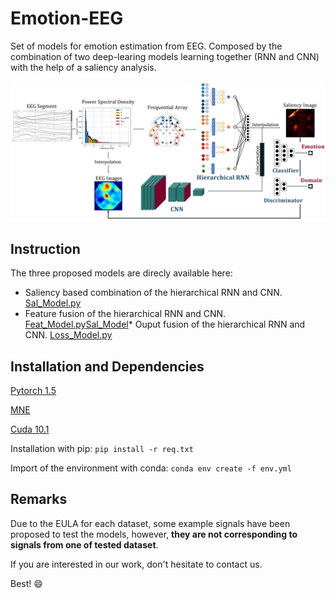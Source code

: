 # Emotion-EEG

Set of models for emotion estimation from EEG. Composed by the combination of two deep-learing models learning together (RNN and CNN) with the help of a saliency analysis. 

![alt text](Model.png "EEMotion - DL model estimating emotion from multi-approach")

## Instruction

The three proposed models are direcly available here:

* Saliency based combination of the hierarchical RNN and CNN. [Sal_Model.py](Sal_Model.py)
* Feature fusion of the hierarchical RNN and CNN. [Feat_Model.py](Feat_Model.py
)[Sal_Model](Sal_Model.py)* Ouput fusion of the hierarchical RNN and CNN. [Loss_Model.py](Loss_Model.py)

## Installation and Dependencies

[Pytorch 1.5](https://pytorch.org/get-started/locally)

[MNE](https://mne.tools/stable/install/mne_python.html#install-python-and-mne-python)

[Cuda 10.1](https://developer.nvidia.com/cuda-toolkit)

Installation with pip: `pip install -r req.txt`

Import of the environment with conda: `conda env create -f env.yml`
## Remarks

Due to the EULA for each dataset, some example signals have been proposed to test the models, however, **they are not corresponding to signals from one of tested dataset**.

If you are interested in our work, don't hesitate to contact us. 

Best! :smile: 
